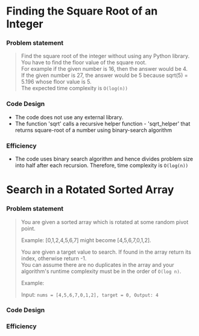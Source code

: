 # Finding the Square Root of an Integer

### Problem statement

> Find the square root of the integer without using any Python library. You have to find the floor value of the square root.<br />
> For example if the given number is 16, then the answer would be 4.<br />
> If the given number is 27, the answer would be 5 because sqrt(5) = 5.196 whose floor value is 5.<br />
> The expected time complexity is `O(log(n))`<br />

### Code Design

- The code does not use any external library.
- The function 'sqrt' calls a recursive helper function - 'sqrt\_helper' that returns square-root of a number using binary-search algorithm


### Efficiency

- The code uses binary search algorithm and hence divides problem size into half after each recursion. Therefore, time complexity is `O(log(n))`



# Search in a Rotated Sorted Array

### Problem statement
> You are given a sorted array which is rotated at some random pivot point. <br />
>
> Example: [0,1,2,4,5,6,7] might become [4,5,6,7,0,1,2]. <br /> 
>
> You are given a target value to search. If found in the array return its index, otherwise return -1. <br />
> You can assume there are no duplicates in the array and your algorithm's runtime complexity must be in the order of `O(log n)`. <br />
>
> Example: <br />
>
> Input: `nums = [4,5,6,7,0,1,2], target = 0, Output: 4`

### Code Design
### Efficiency
